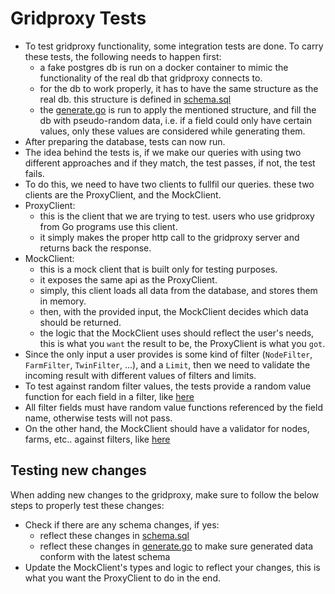 # Gridproxy Tests

- To test gridproxy functionality, some integration tests are done. To carry these tests, the following needs to happen first:
  - a fake postgres db is run on a docker container to mimic the functionality of the real db that gridproxy connects to.
  - for the db to work properly, it has to have the same structure as the real db. this structure is defined in [schema.sql](../tools/db/schema.sql)
  - the [generate.go](../tools/db/generate.go) is run to apply the mentioned structure, and fill the db with pseudo-random data, i.e. if a field could only have certain values, only these values are considered while generating them.
- After preparing the database, tests can now run.
- The idea behind the tests is, if we make our queries with using two different approaches and if they match, the test passes, if not, the test fails.
- To do this, we need to have two clients to fullfil our queries. these two clients are the ProxyClient, and the MockClient.
- ProxyClient:
  - this is the client that we are trying to test. users who use gridproxy from Go programs use this client.
  - it simply makes the proper http call to the gridproxy server and returns back the response.
- MockClient:
  - this is a mock client that is built only for testing purposes.
  - it exposes the same api as the ProxyClient.
  - simply, this client loads all data from the database, and stores them in memory.
  - then, with the provided input, the MockClient decides which data should be returned.
  - the logic that the MockClient uses should reflect the user's needs, this is what you `want` the result to be, the ProxyClient is what you `got`.
- Since the only input a user provides is some kind of filter (`NodeFilter`, `FarmFilter`, `TwinFilter`, ...), and a `Limit`, then we need to validate the incoming result with different values of filters and limits.
- To test against random filter values, the tests provide a random value function for each field in a filter, like [here](../tests/queries/contract_test.go#L34)
- All filter fields must have random value functions referenced by the field name, otherwise tests will not pass.
- On the other hand, the MockClient should have a validator for nodes, farms, etc.. against filters, like [here](../tests/queries/mock_client/contracts.go#L11)

## Testing new changes

When adding new changes to the gridproxy, make sure to follow the below steps to properly test these changes:

- Check if there are any schema changes, if yes:
  - reflect these changes in [schema.sql](../tools/db/schema.sql)
  - reflect these changes in [generate.go](../tools//db/generate.go) to make sure generated data conform with the latest schema
- Update the MockClient's types and logic to reflect your changes, this is what you want the ProxyClient to do in the end.
